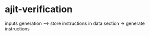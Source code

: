# ajit-verification

inputs generation --> store instructions in data section -> generate instructions
